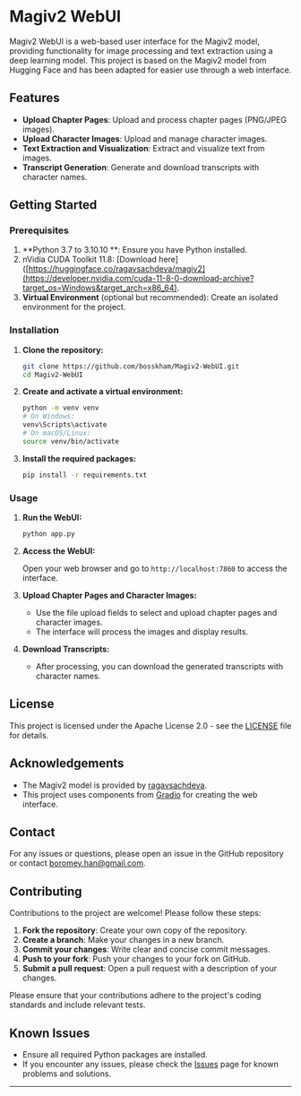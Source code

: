 # Magiv2 WebUI

Magiv2 WebUI is a web-based user interface for the Magiv2 model, providing functionality for image processing and text extraction using a deep learning model. This project is based on the Magiv2 model from Hugging Face and has been adapted for easier use through a web interface.

## Features

- **Upload Chapter Pages**: Upload and process chapter pages (PNG/JPEG images).
- **Upload Character Images**: Upload and manage character images.
- **Text Extraction and Visualization**: Extract and visualize text from images.
- **Transcript Generation**: Generate and download transcripts with character names.

## Getting Started

### Prerequisites

1. **Python 3.7 to 3.10.10 **: Ensure you have Python installed.
2. nVidia CUDA Toolkit 11.8: [Download here]([https://huggingface.co/ragavsachdeva/magiv2](https://developer.nvidia.com/cuda-11-8-0-download-archive?target_os=Windows&target_arch=x86_64).
3. **Virtual Environment** (optional but recommended): Create an isolated environment for the project.

### Installation

1. **Clone the repository:**

   ```sh
   git clone https://github.com/bosskham/Magiv2-WebUI.git
   cd Magiv2-WebUI
   ```

2. **Create and activate a virtual environment:**

   ```sh
   python -m venv venv
   # On Windows:
   venv\Scripts\activate
   # On macOS/Linux:
   source venv/bin/activate
   ```

3. **Install the required packages:**

   ```sh
   pip install -r requirements.txt
   ```

### Usage

1. **Run the WebUI:**

   ```sh
   python app.py
   ```

2. **Access the WebUI:**

   Open your web browser and go to `http://localhost:7860` to access the interface.

3. **Upload Chapter Pages and Character Images:**

   - Use the file upload fields to select and upload chapter pages and character images.
   - The interface will process the images and display results.

4. **Download Transcripts:**

   - After processing, you can download the generated transcripts with character names.

## License

This project is licensed under the Apache License 2.0 - see the [LICENSE](LICENSE) file for details.

## Acknowledgements

- The Magiv2 model is provided by [ragavsachdeva](https://huggingface.co/ragavsachdeva/magiv2).
- This project uses components from [Gradio](https://gradio.app/) for creating the web interface.

## Contact

For any issues or questions, please open an issue in the GitHub repository or contact [boromey.han@gmail.com](mailto:your_email@example.com).

## Contributing

Contributions to the project are welcome! Please follow these steps:

1. **Fork the repository**: Create your own copy of the repository.
2. **Create a branch**: Make your changes in a new branch.
3. **Commit your changes**: Write clear and concise commit messages.
4. **Push to your fork**: Push your changes to your fork on GitHub.
5. **Submit a pull request**: Open a pull request with a description of your changes.

Please ensure that your contributions adhere to the project's coding standards and include relevant tests.

## Known Issues

- Ensure all required Python packages are installed.
- If you encounter any issues, please check the [Issues](https://github.com/your_username/Magiv2-WebUI/issues) page for known problems and solutions.

---
